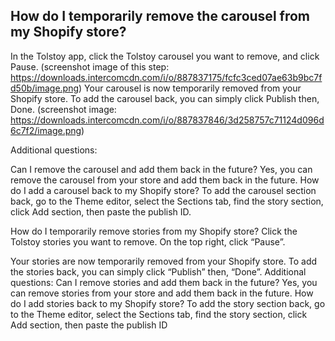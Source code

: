 ## How do I temporarily remove the carousel from my Shopify store?

In the Tolstoy app, click the Tolstoy carousel you want to remove, and click Pause. (screenshot image of this step: https://downloads.intercomcdn.com/i/o/887837175/fcfc3ced07ae63b9bc7fd50b/image.png)
Your carousel is now temporarily removed from your Shopify store. To add the carousel back, you can simply click Publish then, Done. (screenshot image: https://downloads.intercomcdn.com/i/o/887837846/3d258757c71124d096d6c7f2/image.png) 

Additional questions:


Can I remove the carousel and add them back in the future?
Yes, you can remove the carousel from your store and add them back in the future.
How do I add a carousel back to my Shopify store?
To add the carousel section back, go to the Theme editor, select the Sections tab, find the story section, click Add section, then paste the publish ID.


How do I temporarily remove stories from my Shopify store?
Click the Tolstoy stories you want to remove. On the top right, click “Pause”.


Your stories are now temporarily removed from your Shopify store. To add the stories back, you can simply click “Publish” then, “Done”.
Additional questions:
Can I remove stories and add them back in the future?
Yes, you can remove stories from your store and add them back in the future.
How do I add stories back to my Shopify store?
To add the story section back, go to the Theme editor, select the Sections tab, find the story section, click Add section, then paste the publish ID
